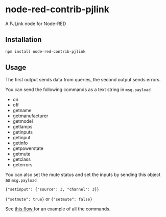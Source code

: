 # node-red-contrib-pjlink
A PJLink node for Node-RED

## Installation

```bash 
npm install node-red-contrib-pjlink
```

## Usage

The first output sends data from queries, the second output sends errors.

You can send the following commands as a text string in <code>msg.payload</code>

- on
- off
- getname
- getmanufacturer
- getmodel
- getlamps
- getinputs
- getinput
- getinfo
- getpowerstate
- getmute
- getclass
- geterrors


You can also set the mute status and set the inputs by sending this object as <code>msg.payload</code>

<code>{"setinput": {"source": 3, "channel": 3}}</code>

<code>{"setmute": true}</code> or <code>{"setmute": false}</code>

See <a href="http://flows.nodered.org/flow/f9b28307c3841f6ef1e6">this flow </a>for an example of all the commands.